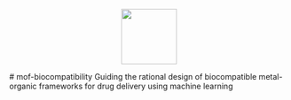 <p align="center">
  <img src = "https://github.com/fairen-group/mof-biocompatibility/tree/main/utils/logo.png" height="100">
  </p>  
# mof-biocompatibility
Guiding the rational design of biocompatible metal-organic frameworks for drug delivery using machine learning
